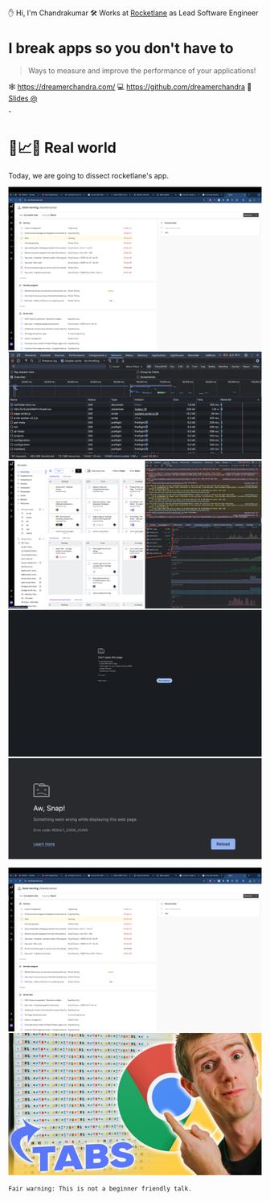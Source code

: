 








✋ Hi, I'm Chandrakumar
🛠️ Works at [Rocketlane](https://rocketlane.com/) as Lead Software Engineer



# I break apps so you don't have to

> Ways to measure and improve the performance of your applications!



🕸️ https://dreamerchandra.com/
💻 https://github.com/dreamerchandra
🛝 [Slides @](https://github.com/dreamerchandra/react-talk)



























̌

# 🥶📈😤 Real world
Today, we are going to dissect rocketlane's app.

![Home Page](1/image-1.png)
![Initial Page Load](1/page-load.png)
![Memory usage](1/memory.png)
![Crash Page](1/crash.png)
![aw snap](1/aw-snap.png)


![How I imagine the user](1/image-1.png)
![How user uses it](1/some-dude.png)

`Fair warning: This is not a beginner friendly talk.`


